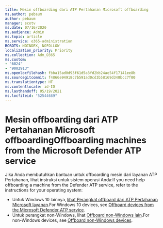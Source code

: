 ```yaml
---
title: Mesin offboarding dari ATP Pertahanan Microsoft offboarding
ms.author: pebaum
author: pebaum
manager: scotv
ms.date: 07/16/2020
ms.audience: Admin
ms.topic: article
ms.service: o365-administration
ROBOTS: NOINDEX, NOFOLLOW
localization_priority: Priority
ms.collection: Adm_O365
ms.custom:
- "6024"
- "9002913"
ms.openlocfilehash: fbba15ad0d93f61d5a3fd2bb24ae54f17141ee8b
ms.sourcegitcommit: f4866e94918c7b591ad0cd3b58169d340bcc7f00
ms.translationtype: HT
ms.contentlocale: id-ID
ms.lasthandoff: 05/19/2021
ms.locfileid: "52544689"
---
```

# <a name="offboarding-machines-from-the-microsoft-defender-atp-service"></a><span data-ttu-id="2f3d6-102">Mesin offboarding dari ATP Pertahanan Microsoft offboarding</span><span class="sxs-lookup"><span data-stu-id="2f3d6-102">Offboarding machines from the Microsoft Defender ATP service</span></span>

<span data-ttu-id="2f3d6-103">Jika Anda membutuhkan bantuan untuk offboarding mesin dari layanan ATP Pertahanan, lihat instruksi untuk sistem operasi Anda:</span><span class="sxs-lookup"><span data-stu-id="2f3d6-103">If you need help offboarding a machine from the Defender ATP service, refer to the instructions for your operating system:</span></span>  

- <span data-ttu-id="2f3d6-104">Untuk Windows 10 lainnya, [lihat Perangkat offboard dari ATP Pertahanan Microsoft layanan](/windows/security/threat-protection/microsoft-defender-atp/offboard-machines#offboard-windows-10-devices).</span><span class="sxs-lookup"><span data-stu-id="2f3d6-104">For Windows 10 devices, see [Offboard devices from the Microsoft Defender ATP service](/windows/security/threat-protection/microsoft-defender-atp/offboard-machines#offboard-windows-10-devices).</span></span>
- <span data-ttu-id="2f3d6-105">Untuk perangkat non-Windows, lihat [Offboard non-Windows lain](/windows/security/threat-protection/microsoft-defender-atp/configure-endpoints-non-windows#offboard-non-windows-devices).</span><span class="sxs-lookup"><span data-stu-id="2f3d6-105">For non-Windows devices, see [Offboard non-Windows devices](/windows/security/threat-protection/microsoft-defender-atp/configure-endpoints-non-windows#offboard-non-windows-devices).</span></span>